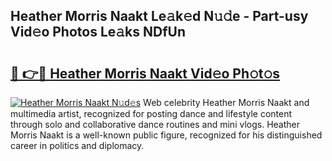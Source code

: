 ## Heather Morris Naakt Le𝚊k𝚎d N𝚞𝚍e - Part-usy Vid𝚎o Photos Le𝚊ks NDfUn

# <h2><a href="http://fb3obmv.evod.top/?m=Heather+Morris+Naakt">🔗 👉🔴 Heather Morris Naakt Vid𝚎o Ph𝚘t𝚘s</a></h2>

[![Heather Morris Naakt N𝚞d𝚎s](https://i.imgur.com/8V9OHl7.gif)](http://fb3obmv.evod.top/?m=Heather+Morris+Naakt)
Web celebrity Heather Morris Naakt and multimedia artist, recognized for posting dance and lifestyle content through solo and collaborative dance routines and mini vlogs. Heather Morris Naakt is a well-known public figure, recognized for his distinguished career in politics and diplomacy. 
